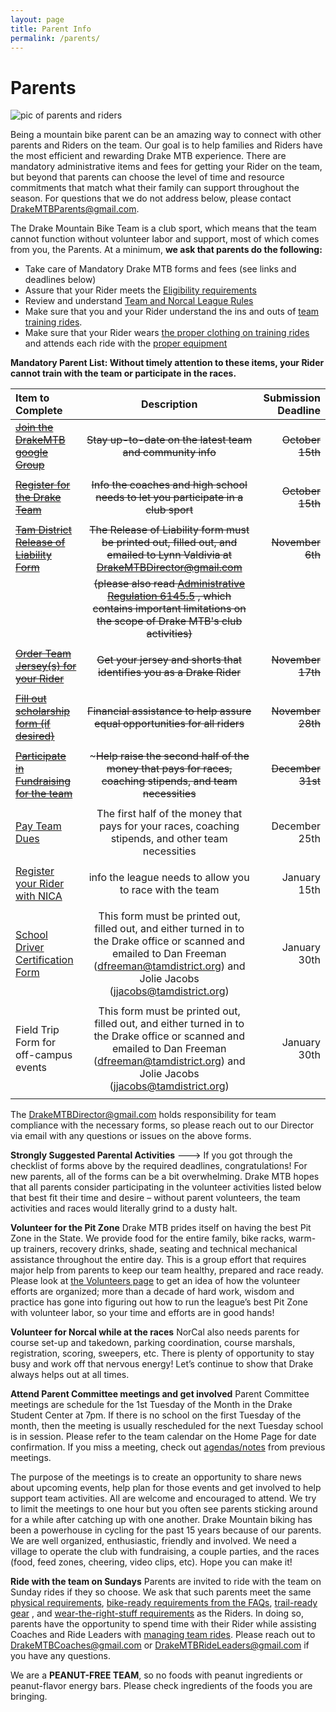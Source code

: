 ```yaml
---
layout: page
title: Parent Info
permalink: /parents/
---
```

# Parents

![pic of parents and riders]({{site.baseurl}}/images/parents-riders.jpg)

Being a mountain bike parent can be an amazing way to connect with other parents and Riders on the team.  Our goal is to help families and Riders have the most efficient and rewarding Drake MTB experience.  There are mandatory administrative items and fees for getting your Rider on the team, but beyond that parents can choose the level of time and resource commitments that match what their family can support throughout the season.  For questions that we do not address below, please contact <DrakeMTBParents@gmail.com>.

The Drake Mountain Bike Team is a club sport, which means that the team cannot function without volunteer labor and support, most of which comes from you, the Parents.  At a minimum, **we ask that parents do the following:**

* Take care of Mandatory Drake MTB forms and fees (see links and deadlines below)
* Assure that your Rider meets the [Eligibility requirements]({{site.baseurl}}/eligibility)
* Review and understand [Team and Norcal League Rules]({{site.baseurl}}/rules)
* Make sure that you and your Rider understand the ins and outs of [team training rides]({{site.baseurl}}/practices).  
* Make sure that your Rider wears [the proper clothing on training rides]({{site.baseurl}}/images/what_to_wear_v2.pdf) and attends each ride with the [proper equipment]({{site.baseurl}}/images/what_to_bring.jpg)


**Mandatory Parent List: Without timely attention to these items, your Rider cannot train with the team or participate in the races.**

| Item to Complete  | Description  | Submission Deadline |
|:-------------|:---------------:| -------------:|
| ~~[Join the DrakeMTB google Group](https://docs.google.com/forms/d/e/1FAIpQLScCDynLJepyBTFAzqfZI9dTpCWTGCgzkQdhY0TSY6LIkXKXKg/viewform)~~ | ~~Stay up-to-date on the latest team and community info~~ |         ~~October 15th~~ |
||||
| ~~[Register for the Drake Team]({{site.baseurl}}/register)~~ | ~~Info the coaches and high school needs to let you participate in a club sport~~ | ~~October 15th~~ |
||||
| ~~[Tam District Release of Liability Form]({{site.baseurl}}/images/2016_Tam_District_Release_of_Liability_form.pdf)~~ | ~~The Release of Liability form must be printed out, filled out, and emailed to Lynn Valdivia at <DrakeMTBDirector@gmail.com>~~ |            ~~November 6th~~ |
|| ~~(please also read [Administrative Regulation 6145.5]({{site.baseurl}}/images/AR_6145_5.pdf) , which contains important limitations on the scope of Drake MTB's club activities)~~ ||
||||
| ~~[Order Team Jersey(s) for your Rider](http://teamorder.serviziocorse.com/index.aspx?pc=6A2F57EE-30D7-45CE-9B5C-A9C85D614A74)~~| ~~Get your jersey and shorts that identifies you as a Drake Rider~~ | ~~November 17th~~ |
||||
| ~~[Fill out scholarship form (if desired)](https://docs.google.com/forms/d/e/1FAIpQLSdd3IXLRt7DjZA4b9HYtpFRuBuZxHeauVNy6z78pcf1DUENLg/viewform)~~ | ~~Financial assistance to help assure equal opportunities for all riders~~ |  ~~November 28th~~ |
||||
| ~~[Participate in Fundraising for the team](https://www.piggybackr.com/drakemtb/drake-mtb-2017-drake-mountain-bike-team-fundraiser)~~ | ~~~Help raise the second half of the money that pays for races, coaching stipends, and team necessities~~ | ~~December 31st~~ |
||||
| [Pay Team Dues](https://docs.google.com/forms/d/e/1FAIpQLSdGmI-vk2ad8dLRt2BA0XTWm1Cj1EHjzog01pnGqr3qLIEOgA/viewform ) | The first half of the money that pays for your races, coaching stipends, and other team necessities | December 25th |
||||
| [Register your Rider with NICA](https://pitzone.nationalmtb.org/riders) | info the league needs to allow you to race with the team |            January 15th |
||||
|[School Driver Certification Form](http://www.tamdistrict.org/cms/lib8/CA01000875/Centricity/Domain/325/E3541.1_Rev_073007.pdf) | This form must be printed out, filled out, and either turned in to the Drake office or scanned and emailed to Dan Freeman (dfreeman@tamdistrict.org) and Jolie Jacobs  (jjacobs@tamdistrict.org) | January 30th |
||||
|Field Trip Form for off-campus events| This form must be printed out, filled out, and either turned in to the Drake office or scanned and emailed to Dan Freeman (dfreeman@tamdistrict.org) and Jolie Jacobs  (jjacobs@tamdistrict.org) | January 30th |
||||

The <DrakeMTBDirector@gmail.com> holds responsibility for team compliance with the necessary forms, so please reach out to our Director via email with any questions or issues on the above forms.

**Strongly Suggested Parental Activities**
--->
If you got through the checklist of forms above by the required deadlines, congratulations!  For new parents, all of the forms can be a bit overwhelming.  Drake MTB hopes that all parents consider participating in the volunteer activities listed below that best fit their time and desire – without parent volunteers, the team activities and races would literally grind to a dusty halt.

**Volunteer for the Pit Zone**
Drake MTB prides itself on having the best Pit Zone in the State. We provide food for the entire family, bike racks, warm-up trainers, recovery drinks, shade, seating and technical mechanical assistance throughout the entire day.  This is a group effort that requires major help from parents to keep our team healthy, prepared and race ready.  Please look at [the Volunteers page]({{site.baseurl}}/volunteer) to get an idea of how the volunteer efforts are organized; more than a decade of hard work, wisdom and practice has gone into figuring out how to run the league’s best Pit Zone with volunteer labor, so your time and efforts are in good hands!

**Volunteer for Norcal while at the races**
NorCal also needs parents for course set-up and takedown, parking coordination, course marshals, registration, scoring, sweepers, etc.  There is plenty of opportunity to stay busy and work off that nervous energy! Let’s continue to show that Drake always helps out at all times.  

**Attend Parent Committee meetings and get involved**
Parent Committee meetings are schedule for the 1st Tuesday of the Month in the Drake Student Center at 7pm. If there is no school on the first Tuesday of the month, then the meeting is usually rescheduled for the next Tuesday school is in session. Please refer to the team calendar on the Home Page for date confirmation.  If you miss a meeting, check out [agendas/notes]({{site.baseurl}}/meetings) from previous meetings.

The purpose of the meetings is to create an opportunity to share news about upcoming events, help plan for those events and get involved to help support team activities. All are welcome and encouraged to attend. We try to limit the meetings to one hour but you often see parents sticking around for a while after catching up with one another. Drake Mountain biking has been a powerhouse in cycling for the past 15 years because of our parents.  We are well organized, enthusiastic, friendly and involved.  We need a village to operate the club with fundraising, a couple parties, and the races (food, feed zones, cheering, video clips, etc). Hope you can make it!

**Ride with the team on Sundays**
Parents are invited to ride with the team on Sunday rides if they so choose.  We ask that such parents meet the same [physical requirements]({{site.baseurl}}/eligibility), [bike-ready requirements from the FAQs]({{site.baseurl}}/faq.md), [trail-ready gear]({{site.baseurl}}/images/what_to_bring.jpg) , and [wear-the-right-stuff requirements]({{site.baseurl}}/images/what_to_wear_v2.pdf) as the Riders.  In doing so, parents have the opportunity to spend time with their Rider while assisting Coaches and Ride Leaders with [managing team rides]({{site.baseurl}}/practices).  Please reach out to <DrakeMTBCoaches@gmail.com> or <DrakeMTBRideLeaders@gmail.com> if you have any questions.

We are a **PEANUT-FREE TEAM**, so no foods with peanut ingredients or peanut-flavor energy bars. Please check ingredients of the foods you are bringing.
